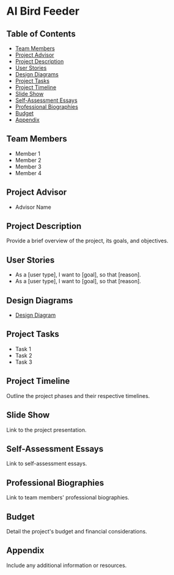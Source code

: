 # AI Bird Feeder

## Table of Contents
- [Team Members](Senior-Design)
- [Project Advisor](#project-advisor)
- [Project Description](#project-description)
- [User Stories](#user-stories)
- [Design Diagrams](#design-diagrams)
- [Project Tasks](#project-tasks)
- [Project Timeline](#project-timeline)
- [Slide Show](#slide-show)
- [Self-Assessment Essays](#self-assessment-essays)
- [Professional Biographies](#professional-biographies)
- [Budget](#budget)
- [Appendix](#appendix)

## Team Members
- Member 1
- Member 2
- Member 3
- Member 4

## Project Advisor
- Advisor Name

## Project Description
Provide a brief overview of the project, its goals, and objectives.

## User Stories
- As a [user type], I want to [goal], so that [reason].
- As a [user type], I want to [goal], so that [reason].

## Design Diagrams
- [Design Diagram](Senior-Design/Design%20Diagram/Design%20Diagram.pdf)

## Project Tasks
- Task 1
- Task 2
- Task 3

## Project Timeline
Outline the project phases and their respective timelines.

## Slide Show
Link to the project presentation.

## Self-Assessment Essays
Link to self-assessment essays.

## Professional Biographies
Link to team members' professional biographies.

## Budget
Detail the project's budget and financial considerations.

## Appendix
Include any additional information or resources.
